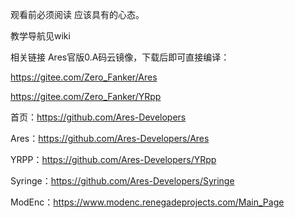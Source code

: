观看前必须阅读 应该具有的心态。

教学导航见wiki

相关链接
Ares官版0.A码云镜像，下载后即可直接编译：

https://gitee.com/Zero_Fanker/Ares

https://gitee.com/Zero_Fanker/YRpp

首页：https://github.com/Ares-Developers

Ares：https://github.com/Ares-Developers/Ares

YRPP：https://github.com/Ares-Developers/YRpp

Syringe：https://github.com/Ares-Developers/Syringe

ModEnc：https://www.modenc.renegadeprojects.com/Main_Page